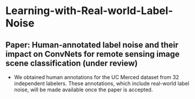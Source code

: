 # Learning-with-Real-world-Label-Noise
## Paper: Human-annotated label noise and their impact on ConvNets for remote sensing image scene classification (under review)

* We obtained human annotations for the UC Merced dataset from 32 independent labelers. These annotations, which include real-world label noise, will be made available once the paper is accepted.
